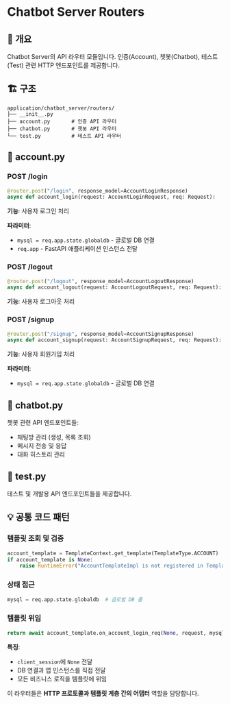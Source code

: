 # Chatbot Server Routers

## 📌 개요
Chatbot Server의 API 라우터 모듈입니다. 인증(Account), 챗봇(Chatbot), 테스트(Test) 관련 HTTP 엔드포인트를 제공합니다.

## 🏗️ 구조
```
application/chatbot_server/routers/
├── __init__.py
├── account.py       # 인증 API 라우터
├── chatbot.py       # 챗봇 API 라우터
└── test.py          # 테스트 API 라우터
```

## 🔐 account.py

### POST /login
```python
@router.post("/login", response_model=AccountLoginResponse)
async def account_login(request: AccountLoginRequest, req: Request):
```

**기능**: 사용자 로그인 처리

**파라미터**:
- `mysql = req.app.state.globaldb` - 글로벌 DB 연결
- `req.app` - FastAPI 애플리케이션 인스턴스 전달

### POST /logout
```python
@router.post("/logout", response_model=AccountLogoutResponse)
async def account_logout(request: AccountLogoutRequest, req: Request):
```

**기능**: 사용자 로그아웃 처리

### POST /signup
```python
@router.post("/signup", response_model=AccountSignupResponse)
async def account_signup(request: AccountSignupRequest, req: Request):
```

**기능**: 사용자 회원가입 처리

**파라미터**:
- `mysql = req.app.state.globaldb` - 글로벌 DB 연결

## 💬 chatbot.py

챗봇 관련 API 엔드포인트들:
- 채팅방 관리 (생성, 목록 조회)
- 메시지 전송 및 응답
- 대화 히스토리 관리

## 🧪 test.py

테스트 및 개발용 API 엔드포인트들을 제공합니다.

## 💡 공통 코드 패턴

### 템플릿 조회 및 검증
```python
account_template = TemplateContext.get_template(TemplateType.ACCOUNT)
if account_template is None:
    raise RuntimeError("AccountTemplateImpl is not registered in TemplateContext")
```

### 상태 접근
```python
mysql = req.app.state.globaldb  # 글로벌 DB 풀
```

### 템플릿 위임
```python
return await account_template.on_account_login_req(None, request, mysql, req.app)
```

**특징**:
- `client_session`에 `None` 전달
- DB 연결과 앱 인스턴스를 직접 전달
- 모든 비즈니스 로직을 템플릿에 위임

이 라우터들은 **HTTP 프로토콜과 템플릿 계층 간의 어댑터** 역할을 담당합니다.